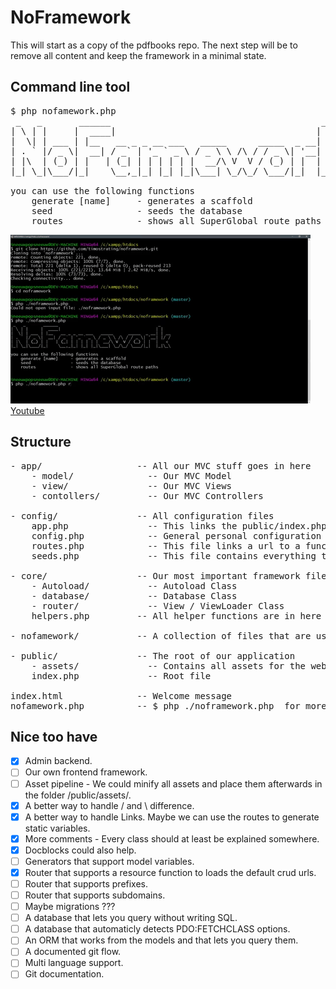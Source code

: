 # NoFramework

This will start as a copy of the pdfbooks repo. The next step will be to remove all content and keep the framework in a minimal state.

## Command line tool
<pre>
$ php nofamework.php
 _   _       ______                                        _    
| \ | |     |  ____|                                      | |   
|  \| | ___ | |__   __ _ _ __ ___   _____      _____  _ __| | __
| . ` |/ _ \|  __| / _` | '_ ` _ \ / _ \ \ /\ / / _ \| '__| |/ /
| |\  | (_) | |   | (_| | | | | | |  __/\ V  V / (_) | |  |   < 
|_| \_|\___/|_|    \__,_|_| |_| |_|\___| \_/\_/ \___/|_|  |_|\_\

you can use the following functions
    generate [name]     - generates a scaffold 
    seed                - seeds the database
    routes              - shows all SuperGlobal route paths 
</pre>

[![gif](https://raw.githubusercontent.com/timostrating/noframework/master/example.gif)](https://www.youtube.com/watch?v=1FdVZSmU0es)
[Youtube](https://www.youtube.com/watch?v=1FdVZSmU0es)

## Structure
<!-- You can not trust tabs here for a correct result so we use spaces instead -->
<pre>
- app/                  -- All our MVC stuff goes in here
    - model/              -- Our MVC Model
    - view/               -- Our MVC Views 
    - contollers/         -- Our MVC Controllers 

- config/               -- All configuration files
    app.php               -- This links the public/index.php to the framework
    config.php            -- General personal configuration for your installation
    routes.php            -- This file links a url to a function in a controller
    seeds.php             -- This file contains everything to rebuild the database

- core/                 -- Our most important framework files
    - Autoload/           -- Autoload Class
    - database/           -- Database Class
    - router/             -- View / ViewLoader Class
    helpers.php         -- All helper functions are in here

- nofamework/           -- A collection of files that are used in the generators

- public/               -- The root of our application
    - assets/             -- Contains all assets for the web-application
    index.php             -- Root file

index.html              -- Welcome message
nofamework.php          -- $ php ./noframework.php  for more info about this tool
</pre>


## Nice too have 
- [x] Admin backend.
- [ ] Our own frontend framework.
- [ ] Asset pipeline - We could minify all assets and place them afterwards in the folder /public/assets/.
- [x] A better way to handle / and \ difference.
- [x] A better way to handle Links. Maybe we can use the routes to generate static variables.
- [x] More comments - Every class should at least be explained somewhere.
- [x] Docblocks could also help.
- [ ] Generators that support model variables.
- [x] Router that supports a resource function to loads the default crud urls.
- [ ] Router that supports prefixes.
- [ ] Router that supports subdomains.
- [ ] Maybe migrations ???
- [ ] A database that lets you query without writing SQL.
- [ ] A database that automaticly detects PDO:FETCHCLASS options.
- [ ] An ORM that works from the models and that lets you query them.
- [ ] A documented git flow.
- [ ] Multi language support.
- [ ] Git documentation.
